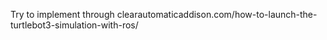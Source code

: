 Try to implement through
clearautomaticaddison.com/how-to-launch-the-turtlebot3-simulation-with-ros/
